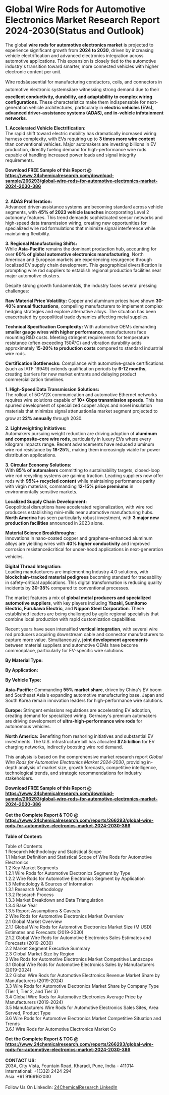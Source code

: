 <h1>Global Wire Rods for Automotive Electronics Market Research Report 2024-2030(Status and Outlook)</h1><p>The global <strong>wire rods for automotive electronics market</strong> is projected to experience significant growth from <strong>2024 to 2030</strong>, driven by increasing vehicle electrification and advanced electronics integration across automotive applications. This expansion is closely tied to the automotive industry's transition toward smarter, more connected vehicles with higher electronic content per unit.</p><p>Wire rodsâessential for manufacturing conductors, coils, and connectors in automotive electronic systemsâare witnessing strong demand due to their <strong>excellent conductivity, durability, and adaptability to complex wiring configurations</strong>. These characteristics make them indispensable for next-generation vehicle architectures, particularly in <strong>electric vehicles (EVs), advanced driver-assistance systems (ADAS), and in-vehicle infotainment networks</strong>.</p><p><strong>1. Accelerated Vehicle Electrification:</strong><br>
The rapid shift toward electric mobility has dramatically increased wiring harness complexity, with EVs requiring up to <strong>3 times more wire content</strong> than conventional vehicles. Major automakers are investing billions in EV production, directly fueling demand for high-performance wire rods capable of handling increased power loads and signal integrity requirements.</p><div><b>Download FREE Sample of this Report @ 
            <a href="https://www.24chemicalresearch.com/download-sample/266293/global-wire-rods-for-automotive-electronics-market-2024-2030-386">
            https://www.24chemicalresearch.com/download-sample/266293/global-wire-rods-for-automotive-electronics-market-2024-2030-386</a></b></div><br><p><strong>2. ADAS Proliferation:</strong><br>
Advanced driver-assistance systems are becoming standard across vehicle segments, with <strong>45% of 2023 vehicle launches</strong> incorporating Level 2 autonomy features. This trend demands sophisticated sensor networks and high-speed data transmission wiring, creating new opportunities for specialized wire rod formulations that minimize signal interference while maintaining flexibility.</p><p><strong>3. Regional Manufacturing Shifts:</strong><br>
While <strong>Asia-Pacific</strong> remains the dominant production hub, accounting for over <strong>60% of global automotive electronics manufacturing</strong>, North American and European markets are experiencing resurgence through localized EV supply chain development. This geographical diversification is prompting wire rod suppliers to establish regional production facilities near major automotive clusters.</p><p>Despite strong growth fundamentals, the industry faces several pressing challenges:</p><p><strong>Raw Material Price Volatility:</strong> Copper and aluminum prices have shown <strong>30-40% annual fluctuations</strong>, compelling manufacturers to implement complex hedging strategies and explore alternative alloys. The situation has been exacerbated by geopolitical trade dynamics affecting metal supplies.</p><p><strong>Technical Specification Complexity:</strong> With automotive OEMs demanding <strong>smaller gauge wires with higher performance</strong>, manufacturers face mounting R&amp;D costs. Meeting stringent requirements for temperature resistance (often exceeding 150Â°C) and vibration durability adds approximately <strong>15-20% to production costs</strong> compared to standard industrial wire rods.</p><p><strong>Certification Bottlenecks:</strong> Compliance with automotive-grade certifications (such as IATF 16949) extends qualification periods by <strong>6-12 months</strong>, creating barriers for new market entrants and delaying product commercialization timelines.</p><p><strong>1. High-Speed Data Transmission Solutions:</strong><br>
The rollout of 5G-V2X communication and automotive Ethernet networks requires wire solutions capable of <strong>10+ Gbps transmission speeds</strong>. This has spurred development of specialized copper alloys and novel insulation materials that minimize signal attenuationâa market segment projected to grow at <strong>22% annually</strong> through 2030.</p><p><strong>2. Lightweighting Initiatives:</strong><br>
Automakers pursuing weight reduction are driving adoption of <strong>aluminum and composite-core wire rods</strong>, particularly in luxury EVs where every kilogram impacts range. Recent advancements have reduced aluminum wire rod resistance by <strong>18-25%</strong>, making them increasingly viable for power distribution applications.</p><p><strong>3. Circular Economy Solutions:</strong><br>
With <strong>85% of automakers</strong> committing to sustainability targets, closed-loop wire rod recycling systems are gaining traction. Leading suppliers now offer rods with <strong>95%+ recycled content</strong> while maintaining performance parity with virgin materials, commanding <strong>12-15% price premiums</strong> in environmentally sensitive markets.</p><p><strong>Localized Supply Chain Development:</strong><br>
	Geopolitical disruptions have accelerated regionalization, with wire rod producers establishing mini-mills near automotive manufacturing hubs. <strong>North America</strong> has seen particularly robust investment, with <strong>3 major new production facilities</strong> announced in 2023 alone.</p><p><strong>Material Science Breakthroughs:</strong><br>
	Innovations in nano-coated copper and graphene-enhanced aluminum alloys are yielding wires with <strong>40% higher conductivity</strong> and improved corrosion resistanceâcritical for under-hood applications in next-generation vehicles.</p><p><strong>Digital Thread Integration:</strong><br>
	Leading manufacturers are implementing Industry 4.0 solutions, with <strong>blockchain-tracked material pedigrees</strong> becoming standard for traceability in safety-critical applications. This digital transformation is reducing quality incidents by <strong>30-35%</strong> compared to conventional processes.</p><p>The market features a mix of <strong>global metal producers and specialized automotive suppliers</strong>, with key players including <strong>Yazaki, Sumitomo Electric, Furukawa Electric</strong>, and <strong>Nippon Steel Corporation</strong>. These established leaders are being challenged by agile regional specialists that combine local production with rapid customization capabilities.</p><p>Recent years have seen intensified <strong>vertical integration</strong>, with several wire rod producers acquiring downstream cable and connector manufacturers to capture more value. Simultaneously, <strong>joint development agreements</strong> between material suppliers and automotive OEMs have become commonplace, particularly for EV-specific wire solutions.</p><p><strong>By Material Type:</strong></p><p><strong>By Application:</strong></p><p><strong>By Vehicle Type:</strong></p><p><strong>Asia-Pacific:</strong> Commanding <strong>55% market share</strong>, driven by China's EV boom and Southeast Asia's expanding automotive manufacturing base. Japan and South Korea remain innovation leaders for high-performance wire solutions.</p><p><strong>Europe:</strong> Stringent emissions regulations are accelerating EV adoption, creating demand for specialized wiring. Germany's premium automakers are driving development of <strong>ultra-high-performance wire rods</strong> for autonomous vehicles.</p><p><strong>North America:</strong> Benefiting from reshoring initiatives and substantial EV investments. The U.S. infrastructure bill has allocated <strong>$7.5 billion</strong> for EV charging networks, indirectly boosting wire rod demand.</p><p>This analysis is based on the comprehensive market research report <em>Global Wire Rods for Automotive Electronics Market 2024-2030</em>, providing in-depth analysis of market size, growth forecasts, competitive intelligence, technological trends, and strategic recommendations for industry stakeholders.</p><div><b>Download FREE Sample of this Report @ 
            <a href="https://www.24chemicalresearch.com/download-sample/266293/global-wire-rods-for-automotive-electronics-market-2024-2030-386">
            https://www.24chemicalresearch.com/download-sample/266293/global-wire-rods-for-automotive-electronics-market-2024-2030-386</a></b></div><br><div><b>Get the Complete Report & TOC @ 
            <a href="https://www.24chemicalresearch.com/reports/266293/global-wire-rods-for-automotive-electronics-market-2024-2030-386">
            https://www.24chemicalresearch.com/reports/266293/global-wire-rods-for-automotive-electronics-market-2024-2030-386</a></b></div><br>
            <b>Table of Content:</b><p>Table of Contents<br />
1 Research Methodology and Statistical Scope<br />
1.1 Market Definition and Statistical Scope of Wire Rods for Automotive Electronics<br />
1.2 Key Market Segments<br />
1.2.1 Wire Rods for Automotive Electronics Segment by Type<br />
1.2.2 Wire Rods for Automotive Electronics Segment by Application<br />
1.3 Methodology & Sources of Information<br />
1.3.1 Research Methodology<br />
1.3.2 Research Process<br />
1.3.3 Market Breakdown and Data Triangulation<br />
1.3.4 Base Year<br />
1.3.5 Report Assumptions & Caveats<br />
2 Wire Rods for Automotive Electronics Market Overview<br />
2.1 Global Market Overview<br />
2.1.1 Global Wire Rods for Automotive Electronics Market Size (M USD) Estimates and Forecasts (2019-2030)<br />
2.1.2 Global Wire Rods for Automotive Electronics Sales Estimates and Forecasts (2019-2030)<br />
2.2 Market Segment Executive Summary<br />
2.3 Global Market Size by Region<br />
3 Wire Rods for Automotive Electronics Market Competitive Landscape<br />
3.1 Global Wire Rods for Automotive Electronics Sales by Manufacturers (2019-2024)<br />
3.2 Global Wire Rods for Automotive Electronics Revenue Market Share by Manufacturers (2019-2024)<br />
3.3 Wire Rods for Automotive Electronics Market Share by Company Type (Tier 1, Tier 2, and Tier 3)<br />
3.4 Global Wire Rods for Automotive Electronics Average Price by Manufacturers (2019-2024)<br />
3.5 Manufacturers Wire Rods for Automotive Electronics Sales Sites, Area Served, Product Type<br />
3.6 Wire Rods for Automotive Electronics Market Competitive Situation and Trends<br />
3.6.1 Wire Rods for Automotive Electronics Market Co</p><div><b>Get the Complete Report & TOC @ 
            <a href="https://www.24chemicalresearch.com/reports/266293/global-wire-rods-for-automotive-electronics-market-2024-2030-386">
            https://www.24chemicalresearch.com/reports/266293/global-wire-rods-for-automotive-electronics-market-2024-2030-386</a></b></div><br><b>CONTACT US:</b><br>
            203A, City Vista, Fountain Road, Kharadi, Pune, India - 411014<br>
            International: +1(332) 2424 294<br>
            Asia: +91 9169162030 <br><br>
            Follow Us On LinkedIn: <a href="https://www.linkedin.com/company/24chemicalresearch/">24ChemicalResearch LinkedIn</a>